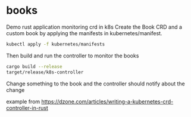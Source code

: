 # books
Demo rust application monitoring crd in k8s
Create the Book CRD and a custom book by applying the manifests in kubernetes/manifest. 
```bash
kubectl apply -f kubernetes/manifests
```
Then build and run the controller to monitor the books
```bash
cargo build --release
target/release/k8s-controller
```
Change something to the book and the controller should notify about the change  

example from https://dzone.com/articles/writing-a-kubernetes-crd-controller-in-rust
